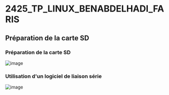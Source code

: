 # 2425_TP_LINUX_BENABDELHADI_FARIS
## Préparation de la carte SD

### Préparation de la carte SD

![image](https://github.com/user-attachments/assets/b3555d54-f6e2-4337-bcde-be3c87980b0c)

### Utilisation d'un logiciel de liaison série

![image](https://github.com/user-attachments/assets/d61ea4de-69fb-4e8f-8611-320707ef7b16)


